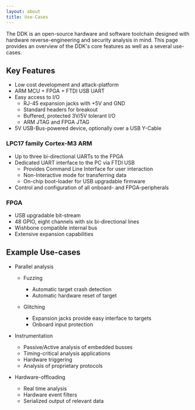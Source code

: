 ```yaml
---
layout: about
title: Use-Cases
---
```


The DDK is an open-source hardware and software toolchain designed with hardware reverse-engineering and security analysis in mind.
This page provides an overview of the DDK's core features as well as a several use-cases.

## Key Features

* Low cost development and attack-platform
* ARM MCU + FPGA + FTDI USB UART
* Easy access to I/O
  - RJ-45 expansion jacks with +5V and GND
  - Standard headers for breakout
  - Buffered, protected 3V/5V tolerant I/O
  - ARM JTAG and FPGA JTAG
* 5V USB-Bus-powered device, optionally over a USB Y-Cable

### LPC17 family Cortex-M3 ARM

* Up to three bi-directional UARTs to the FPGA
* Dedicated UART interface to the PC via FTDI USB
  - Provides Command Line Interface for user interaction
  - Non-Interactive mode for transferring data
  - On-chip boot-loader for USB upgradable firmware
* Control and configuration of all onboard- and FPGA-peripherals

### FPGA

* USB upgradable bit-stream
* 48 GPIO, eight channels with six bi-directional lines
* Wishbone compatible internal bus
* Extensive expansion capabilities

## Example Use-cases

* Parallel analysis
  - Fuzzing
    * Automatic target crash detection
    * Automatic hardware reset of target

  - Glitching
    * Expansion jacks provide easy interface to targets
    * Onboard input protection
            
    
* Instrumentation
  - Passive/Active analysis of embedded busses
  - Timing-critical analysis applications
  - Hardware triggering
  - Analysis of proprietary protocols

* Hardware-offloading
  - Real time analysis
  - Hardware event filters
  - Serialized output of relevant data
